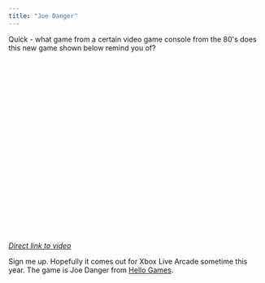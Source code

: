 ```yaml
---
title: "Joe Danger"
---
```

<p>Quick - what game from a certain video game console from the 80's does this new game shown below remind you of?</p>
<p><object width="425" height="344"><param name="movie" value="https://www.youtube.com/v/PEME6Z74h4c&rel=0&color1=0xb1b1b1&color2=0xcfcfcf&hl=en_US&feature=player_embedded&fs=1"></param><param name="allowFullScreen" value="true"></param><param name="allowScriptAccess" value="always"></param><embed src="https://www.youtube.com/v/PEME6Z74h4c&rel=0&color1=0xb1b1b1&color2=0xcfcfcf&hl=en_US&feature=player_embedded&fs=1" type="application/x-shockwave-flash" allowfullscreen="true" allowScriptAccess="always" width="425" height="344"></embed></object></p>
<p><em><a href="https://www.youtube.com/watch?v=PEME6Z74h4c&feature=player_embedded">Direct link to video</a></em></p>
<p>Sign me up.  Hopefully it comes out for Xbox Live Arcade sometime this year.  The game is Joe Danger from <a href="https://www.hellogames.org/">Hello Games</a>.</p>
